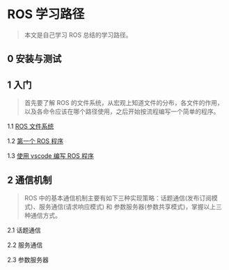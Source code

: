 # ROS 学习路径

> 本文是自己学习 ROS 总结的学习路径。

## 0 安装与测试



## 1 入门

> 首先要了解 ROS 的文件系统，从宏观上知道文件的分布，各文件的作用，以及各命令应该在哪个路径使用，之后开始按流程编写一个简单的程序。

1.1 [ROS 文件系统](file/1.1ROS文件系统.md)

1.2 [第一个 ROS 程序](file/1.2第一个ROS程序.md)

1.3 [使用 vscode 编写 ROS 程序](file/1.3使用vscode编写ROS程序.md) 



## 2 通信机制

> ROS 中的基本通信机制主要有如下三种实现策略：话题通信(发布订阅模式)、服务通信(请求响应模式) 和 参数服务器(参数共享模式)，掌握以上三种通信方式。

2.1 话题通信

2.2 服务通信

2.3 参数服务器